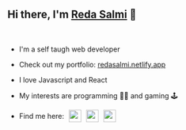 ## Hi there, I'm [Reda Salmi](https://redasalmi.netlify.app/) 👋

<br />

- I'm a self taugh web developer

- Check out my portfolio: [redasalmi.netlify.app](https://redasalmi.netlify.app/)

- I love Javascript and React

- My interests are programming 👨‍💻 and gaming 🕹️

- <p style="display: flex; gap: 10px; align-items: center;">Find me here:
    <a href="https://www.linkedin.com/in/reda-salmi-424a30168/"><img width="25px" src="https://cdn.jsdelivr.net/npm/simple-icons/icons/linkedin.svg" /></a>
    <a href="https://twitter.com/redsalmi"><img width="25px" src="https://cdn.jsdelivr.net/npm/simple-icons/icons/twitter.svg" /></a>
    <a href="mailto:reda.salmi.elt@gmail.com"><img width="25px" src="https://cdn.jsdelivr.net/npm/simple-icons/icons/gmail.svg" /></a>
  </p>
